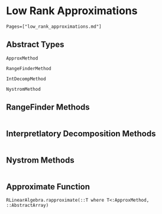 # Low Rank Approximations

```@contents
Pages=["low_rank_approximations.md"]
```

## Abstract Types

```@docs
ApproxMethod

RangeFinderMethod

IntDecompMethod

NystromMethod
```

## RangeFinder Methods 

```@docs
```

## Interpretlatory Decomposition Methods 

```@docs
```

## Nystrom Methods 

```@docs
```

## Approximate Function

```@docs
RLinearAlgebra.rapproximate(::T where T<:ApproxMethod, ::AbstractArray)
```
